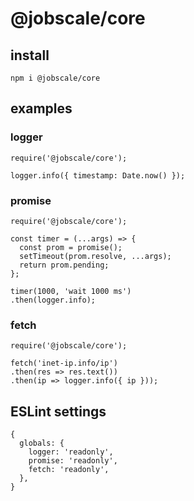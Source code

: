 # @jobscale/core

## install

```
npm i @jobscale/core
```

## examples

### logger

```
require('@jobscale/core');

logger.info({ timestamp: Date.now() });
```

### promise

```
require('@jobscale/core');

const timer = (...args) => {
  const prom = promise();
  setTimeout(prom.resolve, ...args);
  return prom.pending;
};

timer(1000, 'wait 1000 ms')
.then(logger.info);
```

### fetch

```
require('@jobscale/core');

fetch('inet-ip.info/ip')
.then(res => res.text())
.then(ip => logger.info({ ip }));
```

## ESLint settings

```
{
  globals: {
    logger: 'readonly',
    promise: 'readonly',
    fetch: 'readonly',
  },
}
```
